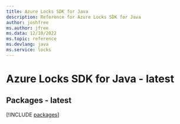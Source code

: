 ```yaml
---
title: Azure Locks SDK for Java
description: Reference for Azure Locks SDK for Java
author: joshfree
ms.author: jfree
ms.data: 12/10/2022
ms.topic: reference
ms.devlang: java
ms.service: locks
---
```

# Azure Locks SDK for Java - latest
## Packages - latest
[!INCLUDE [packages](locks-index.md)]